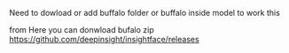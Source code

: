 Need to dowload or add buffalo folder or buffalo inside model to work this 

from Here you can donwload bufalo zip https://github.com/deepinsight/insightface/releases
